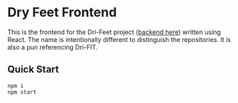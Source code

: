 # Dry Feet Frontend

This is the frontend for the Dri-Feet project ([backend here](github.com/yisiox/dry-feet-backend)) written using React. The name is intentionally different to distinguish the repositories. It is also a pun referencing Dri-FIT.

## Quick Start

```
npm i
npm start
```
